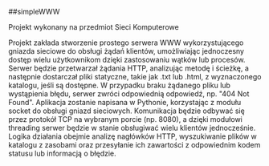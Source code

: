 ##simpleWWW

Projekt wykonany na przedmiot Sieci Komputerowe

Projekt zakłada stworzenie prostego serwera WWW wykorzystującego gniazda sieciowe do obsługi żądań klientów, umożliwiając jednoczesny dostęp wielu użytkownikom dzięki zastosowaniu wątków lub procesów. Serwer będzie przetwarzał żądania HTTP, analizując metodę i ścieżkę, a następnie dostarczał pliki statyczne, takie jak .txt lub .html, z wyznaczonego katalogu, jeśli są dostępne. W przypadku braku żądanego pliku lub wystąpienia błędu, serwer zwróci odpowiednią odpowiedź, np. "404 Not Found".
Aplikacja zostanie napisana w Pythonie, korzystając z modułu socket do obsługi gniazd sieciowych. Komunikacja będzie odbywać się przez protokół TCP na wybranym porcie (np. 8080), a dzięki modułowi threading serwer będzie w stanie obsługiwać wielu klientów jednocześnie. Logika działania obejmie analizę nagłówków HTTP, wyszukiwanie plików w katalogu z zasobami oraz przesyłanie ich zawartości z odpowiednim kodem statusu lub informacją o błędzie.
